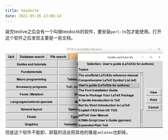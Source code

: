 ```yaml
---
title: texdoctk
date: 2021-05-26 13:08:14
---
```


装完texlive之后会有一个叫做texdoctk的软件，要安装`perl-tk`包才能使用。打开这个软件之后发现主要是一些文档。

![在这里插入图片描述](texdoctk/20210526130656145.png)
但是这个软件不能卸，卸载的话会把其他的像是`xelatex`也卸掉。
